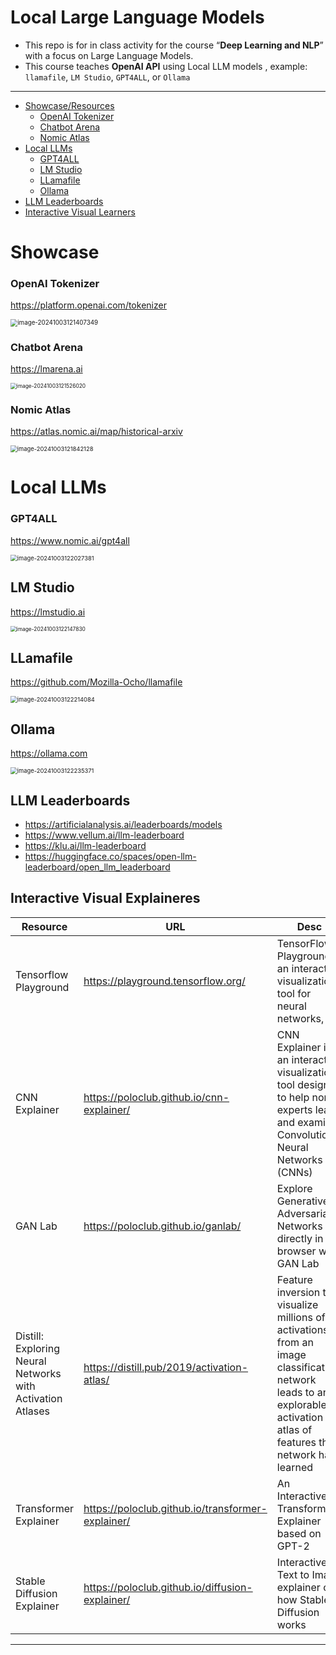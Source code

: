 # Local Large Language Models 

* This repo is for in class activity for the course “**Deep Learning and NLP**” with a focus on Large Language Models. 
* This course teaches **OpenAI API** using Local LLM models , example: `llamafile`, `LM Studio`, `GPT4ALL`, or `Ollama` 

---



* [Showcase/Resources](#showcase)
  * [OpenAI Tokenizer](#openai-tokenizer)
  * [Chatbot Arena](#chatbot-arena)
  * [Nomic Atlas](#nomic-atlas)
* [Local LLMs](#local-llms)
  * [GPT4ALL](#gpt4all)
  * [LM Studio](#lm-studio)
  * [LLamafile](#llamafile)
  * [Ollama](#ollama)
* [LLM Leaderboards](#llm-leaderboards)
* [Interactive Visual Learners](interactive-visual-learners)

# Showcase

### OpenAI Tokenizer 

https://platform.openai.com/tokenizer

<img src="images/image-20241003121407349.png" alt="image-20241003121407349" style="zoom:70%;" />

### Chatbot Arena

https://lmarena.ai

<img src="images/image-20241003121526020.png" alt="image-20241003121526020" style="zoom:60%;" />



### Nomic Atlas 

https://atlas.nomic.ai/map/historical-arxiv

<img src="images/image-20241003121842128.png" alt="image-20241003121842128" style="zoom: 67%;" />

# Local LLMs



### GPT4ALL

https://www.nomic.ai/gpt4all

<img src="images/image-20241003122027381.png" alt="image-20241003122027381" style="zoom:67%;" />



## LM Studio

https://lmstudio.ai

<img src="images/image-20241003122147830.png" alt="image-20241003122147830" style="zoom:60%;" />



## LLamafile

https://github.com/Mozilla-Ocho/llamafile

<img src="images/image-20241003122214084.png" alt="image-20241003122214084" style="zoom:67%;" />

## Ollama

https://ollama.com

<img src="images/image-20241003122235371.png" alt="image-20241003122235371" style="zoom:67%;" />

## LLM Leaderboards

* https://artificialanalysis.ai/leaderboards/models
* https://www.vellum.ai/llm-leaderboard
* https://klu.ai/llm-leaderboard
* https://huggingface.co/spaces/open-llm-leaderboard/open_llm_leaderboard

## Interactive Visual Explaineres

| Resource                                                   | URL                                               | Desc                                                         |
| ---------------------------------------------------------- | ------------------------------------------------- | ------------------------------------------------------------ |
| Tensorflow Playground                                      | https://playground.tensorflow.org/                | TensorFlow Playground is an interactive visualization tool for neural networks, |
| CNN Explainer                                              | https://poloclub.github.io/cnn-explainer/         | CNN Explainer is an interactive visualization tool designed to help non-experts learn and examine Convolutional Neural Networks (CNNs) |
| GAN Lab                                                    | https://poloclub.github.io/ganlab/                | Explore Generative Adversarial Networks directly in the browser with GAN Lab |
| Distill: Exploring Neural Networks with Activation Atlases | https://distill.pub/2019/activation-atlas/        | Feature inversion to visualize millions of activations from an image classification network leads to an explorable activation atlas of features the network has learned |
| Transformer Explainer                                      | https://poloclub.github.io/transformer-explainer/ | An Interactive Transformer Explainer based on GPT-2          |
| Stable Diffusion Explainer                                 | https://poloclub.github.io/diffusion-explainer/   | Interactive Text to Image explainer of how Stable Diffusion works |

----

## 